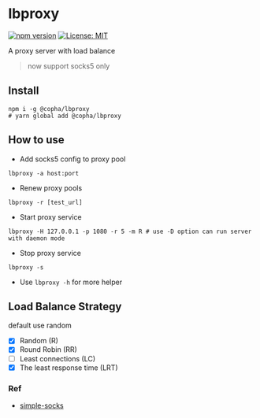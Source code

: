 # lbproxy
[![npm version](https://badge.fury.io/js/@copha%2Flbproxy.svg)](https://badge.fury.io/js/@copha%2Flbproxy)
[![License: MIT](https://img.shields.io/badge/License-MIT-brightgreen.svg)](https://opensource.org/licenses/MIT)

A proxy server with load balance

> now support socks5 only

## Install
```
npm i -g @copha/lbproxy 
# yarn global add @copha/lbproxy
```

## How to use

* Add socks5 config to proxy pool
```
lbproxy -a host:port
```

- Renew proxy pools
```
lbproxy -r [test_url]
```

- Start proxy service
```
lbproxy -H 127.0.0.1 -p 1080 -r 5 -m R # use -D option can run server with daemon mode
```

- Stop proxy service
```
lbproxy -s
```

-  Use `lbproxy -h` for more helper

## Load Balance Strategy
default use random

- [x] Random (R)
- [x] Round Robin (RR)
- [ ] Least connections (LC)
- [x] The least response time (LRT)

### Ref
* [simple-socks](https://github.com/brozeph/simple-socks)
